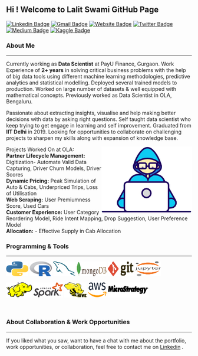 ## Hi ! Welcome to Lalit Swami GitHub Page

[![Linkedin Badge](https://img.shields.io/badge/-LinkedIn-blue?style=flat&logo=Linkedin&logoColor=white&link=https://www.linkedin.com/in/lalit-swami/)](https://www.linkedin.com/in/lalit-swami/)
[![Gmail Badge](https://img.shields.io/badge/-Gmail-c14438?style=flat&logo=Gmail&logoColor=white&link=mailto:swamilalit2014@gmail.com)](mailto:swamilalit2014@gmail.com)
[![Website Badge](https://img.shields.io/badge/-Website-yellow?style=flat&logo=google&logoColor=white&link=https://lalitswami.glitch.me/)](https://lalitswami.glitch.me/)
[![Twitter Badge](https://img.shields.io/badge/-Twitter-blue?style=flat&logo=Twitter&logoColor=white&link=https://twitter.com/travel_and_tech/)](https://twitter.com/travel_and_tech/)
[![Medium Badge](https://img.shields.io/badge/-Medium-000000?style=flat&labelColor=000000&logo=Medium&link=https://medium.com/)](https://medium.com/@swamilalit)
[![Kaggle Badge](https://img.shields.io/badge/-Kaggle-20BEFF?style=flat&logo=Kaggle&logoColor=white&link=https://www.kaggle.com/)](https://www.kaggle.com/)
<br />

### About Me
---
Currently working as **Data Scientist** at PayU Finance, Gurgaon. Work Experience of **2+ years**
in solving critical business problems with the help of big data tools using different machine learning methodologies,
predictive analytics and statistical modelling. Deployed several trained models to production. Worked on large number of
datasets & well equipped with mathematical concepts. Previously worked as Data Scientist in OLA, Bengaluru.

Passionate about extracting insights, visualise and help making better decisions with data by asking right questions.
Self taught data scientist who keep trying to get engage in learning and self improvement. Graduated from **IIT Delhi**
in 2019. Looking for opportunities to collaborate on challenging projects to sharpen my skills along with expansion of
knowledge base.

<img align="right" src="images/developer.gif"/>

Projects Worked On at OLA:
<br />
**Partner Lifecycle Management:** Digitization- Automate Valid Data Capturing, Driver Churn Models, Driver Scores
<br />
**Dynamic Pricing:** Peak Simulation of Auto & Cabs, Underpriced Trips, Loss of Utilisation
<br />
**Web Scraping:** User Premiumness Score, Used Cars
<br />
**Customer Experience:** User Category Reordering Model, Ride Intent Mapping, Drop Suggestion, User Preference Model
<br />
**Allocation:** - Effective Supply in Cab Allocation
<br />



### Programming & Tools
---
<p align="left">
	<img title="Python" src="images/python.svg" width="60" height="40" />
	<img title="R" src="images/r-lang.svg" width="60" height="40" />
	<img title="MySQL" src="images/mysql.svg" width="60" height="40" />
	<img title="MongoDB" src="images/mongodb.svg" width="80" height="40" />
	<img title="Git" src="images/git.svg" width="70" height="40" />
	<img title="Jupyter" src="images/jupyter.svg" width="70" height="40" />
</p>


<p align="left">
	<img title="Hadoop" src="images/hadoop.svg" width="70" height="40" />
	<img title="Spark" src="images/apache_spark.svg" width="80" height="40" />
	<img title="Hive" src="images/Apache_Hive.svg" width="60" height="40" />
	<img title="AWS" src="images/aws.svg" width="50" height="40" />
	<img title="MicroStrategy" src="images/microstrategy.svg" width="110" height="40" />

</p>

<br />


[comment]: <> (### Github Projects)

[comment]: <> (---)

[comment]: <> (### **Machine Learning Classification Problems**)

[comment]: <> (<img align="left" width="250" height="150" img src="images/spotify.png">**[Predicting Spotify Songs Likes/Dislikes]&#40;https://github.com/swamilalit/predicting_spotify_songs&#41;**)

[comment]: <> (<br />)

[comment]: <> (Working on Predicting User Choices in their Songs.)

[comment]: <> (<br />)

[comment]: <> (**[Predicting Spotify Songs Popularity]&#40;https://github.com/swamilalit/predicting_spotify_popularity&#41;**)

[comment]: <> (<br />)

[comment]: <> (Working on Predicting Users Songs Popularity.)

[comment]: <> (<br />)

[comment]: <> (<br />)

[comment]: <> (<br />)

[comment]: <> (<br />)


### About Collaboration & Work Opportunities
---
If you liked what you saw, want to have a chat with me about the portfolio, work opportunities, or collaboration, feel
free to contact me
on [Linkedin](https://img.shields.io/badge/-LinkedIn-blue?style=flat&logo=Linkedin&logoColor=white&link=https://www.linkedin.com/in/lalit-swami/)
.

